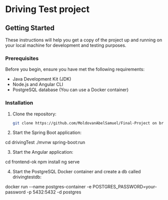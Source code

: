 # Driving Test project



## Getting Started

These instructions will help you get a copy of the project up and running on your local machine for development and testing purposes.

### Prerequisites

Before you begin, ensure you have met the following requirements:

- Java Development Kit (JDK)
- Node.js and Angular CLI
- PostgreSQL database (You can use a Docker container)

### Installation

1. Clone the repository:

   ```bash
   git clone https://github.com/MoldovanAbelSamuel/Final-Project on branch main

2. Start the Spring Boot application:

cd drivingTest
./mvnw spring-boot:run

3. Start the Angular application:

cd frontend-ok
npm install
ng serve

4. Start the PostgreSQL Docker container and create a db called drivingtestdb:

docker run --name postgres-container -e POSTGRES_PASSWORD=your-password -p 5432:5432 -d postgres


